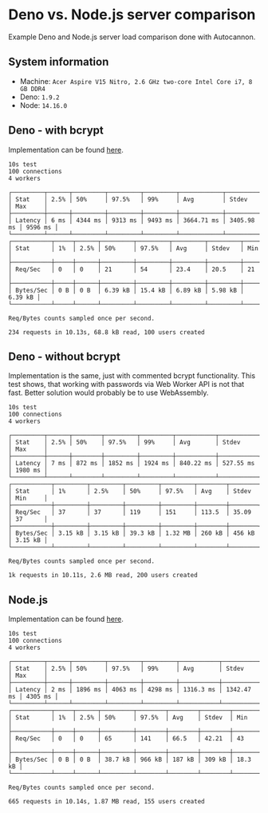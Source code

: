 # Deno vs. Node.js server comparison

Example Deno and Node.js server load comparison done with Autocannon.

## System information

 - Machine: `Acer Aspire V15 Nitro, 2.6 GHz two-core Intel Core i7, 8 GB DDR4`
 - Deno: `1.9.2`
 - Node: `14.16.0`

## Deno - with bcrypt

Implementation can be found [here](https://github.com/mitom18/example-server-deno).

```
10s test
100 connections
4 workers

┌─────────┬──────┬─────────┬─────────┬─────────┬────────────┬────────────┬─────────┐
│ Stat    │ 2.5% │ 50%     │ 97.5%   │ 99%     │ Avg        │ Stdev      │ Max     │
├─────────┼──────┼─────────┼─────────┼─────────┼────────────┼────────────┼─────────┤
│ Latency │ 6 ms │ 4344 ms │ 9313 ms │ 9493 ms │ 3664.71 ms │ 3405.98 ms │ 9596 ms │
└─────────┴──────┴─────────┴─────────┴─────────┴────────────┴────────────┴─────────┘
┌───────────┬─────┬──────┬─────────┬─────────┬─────────┬─────────┬─────────┐
│ Stat      │ 1%  │ 2.5% │ 50%     │ 97.5%   │ Avg     │ Stdev   │ Min     │
├───────────┼─────┼──────┼─────────┼─────────┼─────────┼─────────┼─────────┤
│ Req/Sec   │ 0   │ 0    │ 21      │ 54      │ 23.4    │ 20.5    │ 21      │
├───────────┼─────┼──────┼─────────┼─────────┼─────────┼─────────┼─────────┤
│ Bytes/Sec │ 0 B │ 0 B  │ 6.39 kB │ 15.4 kB │ 6.89 kB │ 5.98 kB │ 6.39 kB │
└───────────┴─────┴──────┴─────────┴─────────┴─────────┴─────────┴─────────┘

Req/Bytes counts sampled once per second.

234 requests in 10.13s, 68.8 kB read, 100 users created
```

## Deno - without bcrypt

Implementation is the same, just with commented bcrypt functionality. This test shows, that working with passwords via Web Worker API is not that fast. Better solution would probably be to use WebAssembly.

```
10s test
100 connections
4 workers

┌─────────┬──────┬────────┬─────────┬─────────┬───────────┬───────────┬─────────┐
│ Stat    │ 2.5% │ 50%    │ 97.5%   │ 99%     │ Avg       │ Stdev     │ Max     │    
├─────────┼──────┼────────┼─────────┼─────────┼───────────┼───────────┼─────────┤    
│ Latency │ 7 ms │ 872 ms │ 1852 ms │ 1924 ms │ 840.22 ms │ 527.55 ms │ 1980 ms │    
└─────────┴──────┴────────┴─────────┴─────────┴───────────┴───────────┴─────────┘    
┌───────────┬─────────┬─────────┬─────────┬─────────┬────────┬────────┬─────────┐    
│ Stat      │ 1%      │ 2.5%    │ 50%     │ 97.5%   │ Avg    │ Stdev  │ Min     │    
├───────────┼─────────┼─────────┼─────────┼─────────┼────────┼────────┼─────────┤    
│ Req/Sec   │ 37      │ 37      │ 119     │ 151     │ 113.5  │ 35.09  │ 37      │    
├───────────┼─────────┼─────────┼─────────┼─────────┼────────┼────────┼─────────┤    
│ Bytes/Sec │ 3.15 kB │ 3.15 kB │ 39.3 kB │ 1.32 MB │ 260 kB │ 456 kB │ 3.15 kB │    
└───────────┴─────────┴─────────┴─────────┴─────────┴────────┴────────┴─────────┘    

Req/Bytes counts sampled once per second.

1k requests in 10.11s, 2.6 MB read, 200 users created
```

## Node.js

Implementation can be found [here](https://github.com/mitom18/example-server-nodejs).

```
10s test
100 connections
4 workers

┌─────────┬──────┬─────────┬─────────┬─────────┬───────────┬────────────┬─────────┐
│ Stat    │ 2.5% │ 50%     │ 97.5%   │ 99%     │ Avg       │ Stdev      │ Max     │
├─────────┼──────┼─────────┼─────────┼─────────┼───────────┼────────────┼─────────┤
│ Latency │ 2 ms │ 1896 ms │ 4063 ms │ 4298 ms │ 1316.3 ms │ 1342.47 ms │ 4305 ms │
└─────────┴──────┴─────────┴─────────┴─────────┴───────────┴────────────┴─────────┘
┌───────────┬─────┬──────┬─────────┬────────┬────────┬────────┬─────────┐
│ Stat      │ 1%  │ 2.5% │ 50%     │ 97.5%  │ Avg    │ Stdev  │ Min     │
├───────────┼─────┼──────┼─────────┼────────┼────────┼────────┼─────────┤
│ Req/Sec   │ 0   │ 0    │ 65      │ 141    │ 66.5   │ 42.21  │ 43      │
├───────────┼─────┼──────┼─────────┼────────┼────────┼────────┼─────────┤
│ Bytes/Sec │ 0 B │ 0 B  │ 38.7 kB │ 966 kB │ 187 kB │ 309 kB │ 18.3 kB │
└───────────┴─────┴──────┴─────────┴────────┴────────┴────────┴─────────┘

Req/Bytes counts sampled once per second.

665 requests in 10.14s, 1.87 MB read, 155 users created
```

